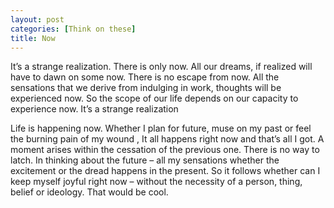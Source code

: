 ```yaml
---
layout: post
categories: [Think on these]
title: Now
---
```

It’s a strange realization. There is only now. All our dreams, if realized will have to dawn on some now. There is no escape from now. All the sensations that we derive from indulging in work, thoughts will be experienced now. So the scope of our life depends on our capacity to experience now. It’s a strange realization


Life is happening now. Whether I plan for future, muse on my past or feel the burning pain of my wound , It all happens right now and that’s all I got. A moment arises within the cessation of the previous one. There is no way to latch. In thinking about the future – all my sensations whether the excitement or the dread happens in the present. So it follows whether can I keep myself joyful right now – without the necessity of a person, thing, belief or ideology. That would be cool.
